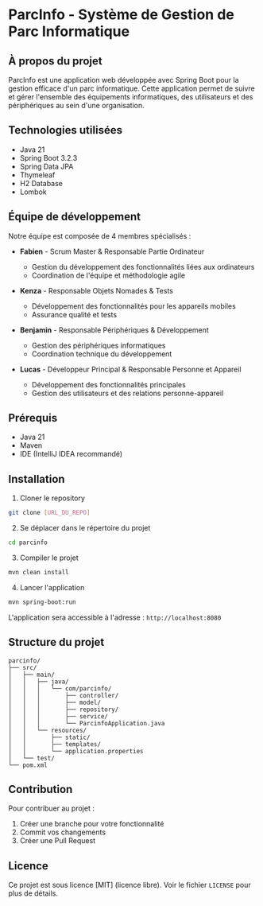 # ParcInfo - Système de Gestion de Parc Informatique

## À propos du projet
ParcInfo est une application web développée avec Spring Boot pour la gestion efficace d'un parc informatique. Cette application permet de suivre et gérer l'ensemble des équipements informatiques, des utilisateurs et des périphériques au sein d'une organisation.

## Technologies utilisées
- Java 21
- Spring Boot 3.2.3
- Spring Data JPA
- Thymeleaf
- H2 Database
- Lombok

## Équipe de développement
Notre équipe est composée de 4 membres spécialisés :

- **Fabien** - Scrum Master & Responsable Partie Ordinateur
    - Gestion du développement des fonctionnalités liées aux ordinateurs
    - Coordination de l'équipe et méthodologie agile

- **Kenza** - Responsable Objets Nomades & Tests
    - Développement des fonctionnalités pour les appareils mobiles
    - Assurance qualité et tests

- **Benjamin** - Responsable Périphériques & Développement
    - Gestion des périphériques informatiques
    - Coordination technique du développement

- **Lucas** - Développeur Principal & Responsable Personne et Appareil
    - Développement des fonctionnalités principales
    - Gestion des utilisateurs et des relations personne-appareil

## Prérequis
- Java 21
- Maven
- IDE (IntelliJ IDEA recommandé)

## Installation
1. Cloner le repository
```bash
git clone [URL_DU_REPO]
```

2. Se déplacer dans le répertoire du projet
```bash
cd parcinfo
```

3. Compiler le projet
```bash
mvn clean install
```

4. Lancer l'application
```bash
mvn spring-boot:run
```

L'application sera accessible à l'adresse : `http://localhost:8080`

## Structure du projet
```
parcinfo/
├── src/
│   ├── main/
│   │   ├── java/
│   │   │   └── com/parcinfo/
│   │   │       ├── controller/
│   │   │       ├── model/
│   │   │       ├── repository/
│   │   │       ├── service/
│   │   │       └── ParcinfoApplication.java
│   │   └── resources/
│   │       ├── static/
│   │       ├── templates/
│   │       └── application.properties
│   └── test/
└── pom.xml
```

## Contribution
Pour contribuer au projet :
1. Créer une branche pour votre fonctionnalité
2. Commit vos changements
3. Créer une Pull Request

## Licence
Ce projet est sous licence [MIT] (licence libre). Voir le fichier `LICENSE` pour plus de détails. 